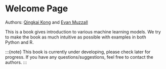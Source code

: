 # Welcome Page

Authors: [Qingkai Kong](https://qingkaikong.github.io/) and [Evan Muzzall](https://library.stanford.edu/people/muzzall)

This is a book gives introduction to various machine learning models. We try to make the book as much intuitive as possible with examples in both Python and R. 

:::{note}
This book is currently under developing, please check later for progress. If you have any questions/suggestions, feel free to contact the authors.
:::
